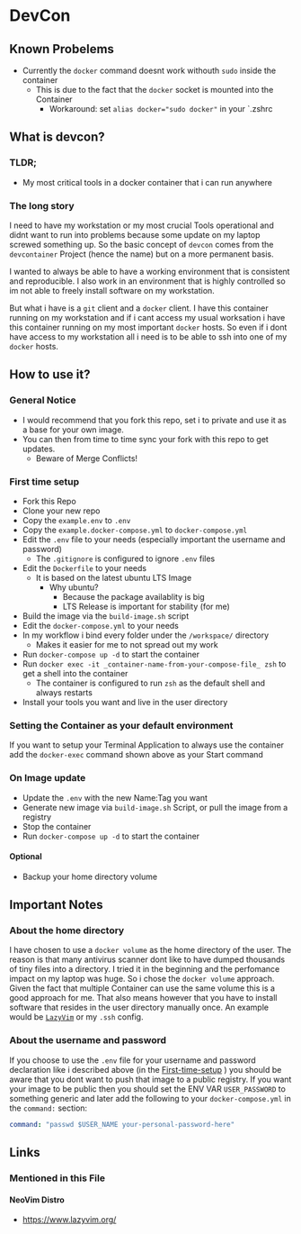 # DevCon


## Known Probelems
- Currently the `docker` command doesnt work withouth `sudo` inside the container
  - This is due to the fact that the `docker` socket is mounted into the Container
    - Workaround: set `alias docker="sudo docker"` in your `.zshrc


## What is devcon?
### TLDR;
- My most critical tools in a docker container that i can run anywhere

### The long story
I need to have my workstation or my most crucial Tools operational and didnt want to run into problems because some update on my laptop screwed something up.
So the basic concept of `devcon` comes from the `devcontainer` Project (hence the name) but on a more permanent basis.

I wanted to always be able to have a working environment that is consistent and reproducible.
I also work in an environment that is highly controlled so im not able to freely install software on my workstation.

But what i have is a `git` client and a `docker` client.
I have this container running on my workstation and if i cant access my usual worksation i have this container running on my most important `docker` hosts.
So even if i dont have access to my workstation all i need is to be able to ssh into one of my `docker` hosts.

## How to use it?

### General Notice
- I would recommend that you fork this repo, set i to private and use it as a base for your own image.
- You can then from time to time sync your fork with this repo to get updates.
  - Beware of Merge Conflicts!


<a id="First-time-setup"></a>
### First time setup
- Fork this Repo
- Clone your new repo
- Copy the `example.env` to `.env`
- Copy the `example.docker-compose.yml` to `docker-compose.yml`
- Edit the `.env` file to your needs (especially important the username and password)
  - The `.gitignore` is configured to ignore `.env` files
- Edit the `Dockerfile` to your needs
  - It is based on the latest ubuntu LTS Image
    - Why ubuntu? 
      - Because the package availablity is big
      - LTS Release is important for stability (for me)
- Build the image via the `build-image.sh` script
- Edit the `docker-compose.yml` to your needs
- In my workflow i bind every folder under the `/workspace/` directory
  - Makes it easier for me to not spread out my work
- Run `docker-compose up -d` to start the container
- Run `docker exec -it _container-name-from-your-compose-file_ zsh` to get a shell into the container
  - The container is configured to run `zsh` as the default shell and always restarts
- Install your tools you want and live in the user directory

### Setting the Container as your default environment
If you want to setup your Terminal Application to always use the container add the `docker-exec` command shown above as your Start command 

### On Image update

- Update the `.env` with the new Name:Tag you want
- Generate new image via `build-image.sh` Script, or pull the image from a registry
- Stop the container
- Run `docker-compose up -d` to start the container

#### Optional
- Backup your home directory volume

## Important Notes

### About the home directory
I have chosen to use a `docker volume` as the home directory of the user.
The reason is that many antivirus scanner dont like to have dumped thousands of tiny files into a directory.
I tried it in the beginning and the perfomance impact on my laptop was huge.
So i chose the `docker volume` approach. Given the fact that multiple Container can use the same volume this is a good approach for me.
That also means however that you have to install software that resides in the user directory manually once.
An example would be [`LazyVim`](https://www.lazyvim.org/) or my `.ssh` config.

### About the username and password
If you choose to use the `.env` file for your username and password declaration like i described above (in the [First-time-setup](#First-time-setup) ) you should be aware that you dont want to push that image to a public registry.
If you want your image to be public then you should set the ENV VAR `USER_PASSWORD` to something generic and later add the following to your `docker-compose.yml` in the `command:` section:
```yaml
command: "passwd $USER_NAME your-personal-password-here"
```


## Links

### Mentioned in this File
#### NeoVim Distro
- https://www.lazyvim.org/
